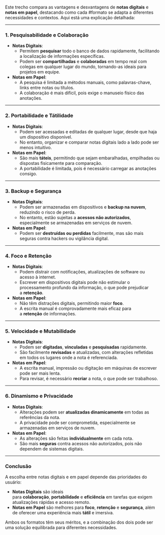 

Este trecho compara as vantagens e desvantagens de **notas digitais** e **notas em papel**, destacando como cada #formato se adapta a diferentes necessidades e contextos. Aqui está uma explicação detalhada:

---

### **1. Pesquisabilidade e Colaboração**

- **Notas Digitais**:
    - Permitem **pesquisar** todo o banco de dados rapidamente, facilitando a localização de informações específicas.
    - Podem ser **compartilhadas** e **colaboradas** em tempo real com colegas em qualquer lugar do mundo, tornando-as ideais para projetos em equipe.
- **Notas em Papel**:
    - A pesquisa é limitada a métodos manuais, como palavras-chave, links entre notas ou títulos.
    - A colaboração é mais difícil, pois exige o manuseio físico das anotações.

---

### **2. Portabilidade e Tátilidade**

- **Notas Digitais**:
    - Podem ser acessadas e editadas de qualquer lugar, desde que haja um dispositivo disponível.
    - No entanto, organizar e comparar notas digitais lado a lado pode ser menos intuitivo.
- **Notas em Papel**:
    - São mais **táteis**, permitindo que sejam embaralhadas, empilhadas ou dispostas fisicamente para comparação.
    - A portabilidade é limitada, pois é necessário carregar as anotações consigo.

---

### **3. Backup e Segurança**

- **Notas Digitais**:
    - Podem ser armazenadas em dispositivos e **backup na nuvem**, reduzindo o risco de perda.
    - No entanto, estão sujeitas a **acessos não autorizados**, especialmente se armazenadas em serviços de nuvem.
- **Notas em Papel**:
    - Podem ser **destruídas ou perdidas** facilmente, mas são mais seguras contra hackers ou vigilância digital.

---

### **4. Foco e Retenção**

- **Notas Digitais**:
    - Podem distrair com notificações, atualizações de software ou acesso à internet.
    - Escrever em dispositivos digitais pode não estimular o processamento profundo da informação, o que pode prejudicar a **retenção**.
- **Notas em Papel**:
    - Não têm distrações digitais, permitindo maior **foco**.
    - A escrita manual é comprovadamente mais eficaz para a **retenção** de informações.

---

### **5. Velocidade e Mutabilidade**

- **Notas Digitais**:
    - Podem ser **digitadas**, **vinculadas** e **pesquisadas** rapidamente.
    - São facilmente **revisadas** e atualizadas, com alterações refletidas em todos os lugares onde a nota é referenciada.
- **Notas em Papel**:
    - A escrita manual, impressão ou digitação em máquinas de escrever pode ser mais lenta.
    - Para revisar, é necessário **recriar** a nota, o que pode ser trabalhoso.

---

### **6. Dinamismo e Privacidade**

- **Notas Digitais**:
    - Alterações podem ser **atualizadas dinamicamente** em todas as referências da nota.
    - A privacidade pode ser comprometida, especialmente se armazenadas em serviços de nuvem.
- **Notas em Papel**:
    - As alterações são feitas **individualmente** em cada nota.
    - São mais **seguras** contra acessos não autorizados, pois não dependem de sistemas digitais.

---

### **Conclusão**

A escolha entre notas digitais e em papel depende das prioridades do usuário:

- **Notas Digitais** são ideais para **colaboração**, **portabilidade** e **eficiência** em tarefas que exigem atualizações rápidas e acesso remoto.
- **Notas em Papel** são melhores para **foco**, **retenção** e **segurança**, além de oferecer uma experiência mais **tátil** e imersiva.

Ambos os formatos têm seus méritos, e a combinação dos dois pode ser uma solução equilibrada para diferentes necessidades.